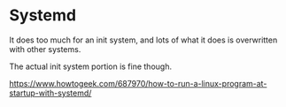 # Systemd

It does too much for an init system, and lots of what it does is overwritten with other systems.

The actual init system portion is fine though.

https://www.howtogeek.com/687970/how-to-run-a-linux-program-at-startup-with-systemd/
